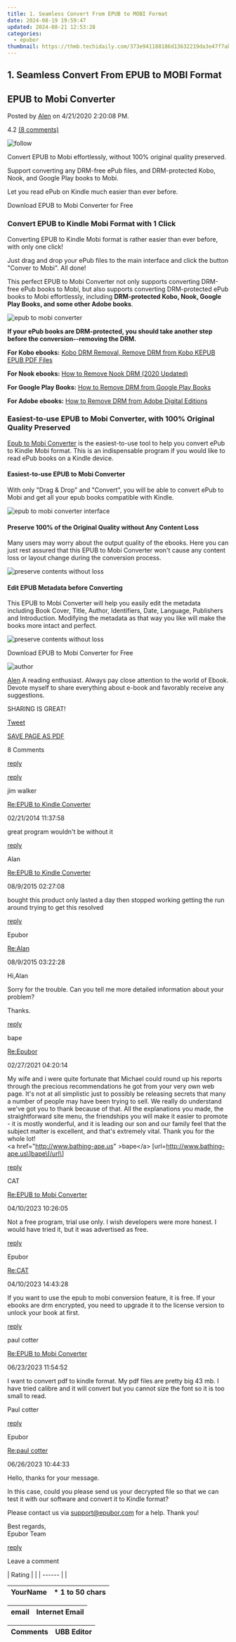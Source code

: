 ```yaml
---
title: 1. Seamless Convert From EPUB to MOBI Format
date: 2024-08-19 19:59:47
updated: 2024-08-21 12:53:28
categories:
  - epubor
thumbnail: https://thmb.techidaily.com/373e941188186d13632219da3e47f7abbbca0219b54bda87cf17f37c772479ac.JPG
---
```


## 1. Seamless Convert From EPUB to MOBI Format

## EPUB to Mobi Converter

Posted by [Alen](https://plus.google.com/u/0/110759717610391780830) on 4/21/2020 2:20:08 PM.

4.2 [(8 comments)](http://www.epubor.com/#comment-area) 



![follow](http://www.epubor.com/images/follow.png)

Convert EPUB to Mobi effortlessly, without 100% original quality preserved.

Support converting any DRM-free ePub files, and DRM-protected Kobo, Nook, and Google Play books to Mobi. 

Let you read ePub on Kindle much easier than ever before.

Download EPUB to Mobi Converter for Free

[](https://tools.techidaily.com/epubor/ultimate/) [](https://tools.techidaily.com/epubor/ultimate/) 

### Convert EPUB to Kindle Mobi Format with 1 Click

Converting EPUB to Kindle Mobi format is rather easier than ever before, with only one click! 

Just drag and drop your ePub files to the main interface and click the button "Conver to Mobi". All done!

This perfect EPUB to Mobi Converter not only supports converting DRM-free ePub books to Mobi, but also supports converting DRM-protected ePub books to Mobi effortlessly, including **DRM-protected Kobo, Nook, Google Play Books, and some other Adobe books**. 

![epub to mobi converter](http://www.epubor.com/images/uppic/epub-to-mobi-converter.png)

**If your ePub books are DRM-protected, you should take another step before the conversion--removing the DRM.**

**For Kobo ebooks:** [Kobo DRM Removal, Remove DRM from Kobo KEPUB EPUB PDF Files](https://tools.techidaily.com/epubor/products/)

**For Nook ebooks:** [How to Remove Nook DRM (2020 Updated)](https://tools.techidaily.com/epubor/products/)

**For Google Play Books:** [How to Remove DRM from Google Play Books](https://tools.techidaily.com/epubor/products/)

**For Adobe ebooks:** [How to Remove DRM from Adobe Digital Editions](https://tools.techidaily.com/epubor/products/)

### Easiest-to-use EPUB to Mobi Converter, with 100% Original Quality Preserved

[Epub to Mobi Converter](https://tools.techidaily.com/epubor/ultimate/) is the easiest-to-use tool to help you convert ePub to Kindle Mobi format. This is an indispensable program if you would like to read ePub books on a Kindle device. 

#### Easiest-to-use EPUB to Mobi Converter

With only "Drag & Drop" and "Convert", you will be able to convert ePub to Mobi and get all your epub books compatible with Kindle. 

![epub to mobi converter interface](http://www.epubor.com/images/uppic/epub-to-mobi-converter-interface.png)

#### Preserve 100% of the Original Quality without Any Content Loss

Many users may worry about the output quality of the ebooks. Here you can just rest assured that this EPUB to Mobi Converter won't cause any content loss or layout change during the conversion process. 

![preserve contents without loss](http://www.epubor.com/images/uppic/no-contents-loss.png)

#### Edit EPUB Metadata before Converting

This EPUB to Mobi Converter will help you easily edit the metadata including Book Cover, Title, Author, Identifiers, Date, Language, Publishers and Introduction. Modifying the metadata as that way you like will make the books more intact and perfect.

![preserve contents without loss](http://www.epubor.com/images/uppic/metadata-edit.png)

Download EPUB to Mobi Converter for Free

[](https://tools.techidaily.com/epubor/ultimate/) [](https://tools.techidaily.com/epubor/ultimate/) 

![author](https://www.epubor.com/images/uppic/Grace.jpg)

[Alen](https://plus.google.com/u/0/110759717610391780830) A reading enthusiast. Always pay close attention to the world of Ebook. Devote myself to share everything about e-book and favorably receive any suggestions.

SHARING IS GREAT!

[Tweet](https://twitter.com/share) 

[SAVE PAGE AS PDF](https://tools.techidaily.com/epubor/products/) 



8 Comments

[reply](https://tools.techidaily.com/epubor/products/) 

[reply](https://tools.techidaily.com/epubor/products/) 

jim walker

[Re:EPUB to Kindle Converter](https://tools.techidaily.com/epubor/products/)

02/21/2014 11:37:58

great program wouldn't be without it

[reply](https://tools.techidaily.com/epubor/products/) 

Alan

[Re:EPUB to Kindle Converter](https://tools.techidaily.com/epubor/products/)

08/9/2015 02:27:08

bought this product only lasted a day then stopped working getting the run around trying to get this resolved

[reply](https://tools.techidaily.com/epubor/products/) 

Epubor

[Re:Alan](https://tools.techidaily.com/epubor/products/)

08/9/2015 03:22:28

Hi,Alan

 Sorry for the trouble. Can you tell me more detailed information about your problem?

 Thanks.

[reply](https://tools.techidaily.com/epubor/products/) 

bape

[Re:Epubor](https://tools.techidaily.com/epubor/products/)

02/27/2021 04:20:14

My wife and i were quite fortunate that Michael could round up his reports through the precious recommendations he got from your very own web page. It's not at all simplistic just to possibly be releasing secrets that many a number of people may have been trying to sell. We really do understand we've got you to thank because of that. All the explanations you made, the straightforward site menu, the friendships you will make it easier to promote - it is mostly wonderful, and it is leading our son and our family feel that the subject matter is excellent, and that's extremely vital. Thank you for the whole lot!  
 &lt;a href="http://www.bathing-ape.us" &gt;bape&lt;/a&gt; \[url=http://www.bathing-ape.us\]bape\[/url\]

[reply](https://tools.techidaily.com/epubor/products/) 

CAT

[Re:EPUB to Mobi Converter](https://tools.techidaily.com/epubor/products/)

04/10/2023 10:26:05

Not a free program, trial use only. I wish developers were more honest. I would have tried it, but it was advertised as free.

[reply](https://tools.techidaily.com/epubor/products/) 

Epubor

[Re:CAT](https://tools.techidaily.com/epubor/products/)

04/10/2023 14:43:28

If you want to use the epub to mobi conversion feature, it is free. If your ebooks are drm encrypted, you need to upgrade it to the license version to unlock your book at first.  

[reply](https://tools.techidaily.com/epubor/products/) 

paul cotter

[Re:EPUB to Mobi Converter](https://tools.techidaily.com/epubor/products/)

06/23/2023 11:54:52

I want to convert pdf to kindle format. My pdf files are pretty big 43 mb. I have tried calibre and it will convert but you cannot size the font so it is too small to read. 

 Paul cotter

[reply](https://tools.techidaily.com/epubor/products/) 

Epubor

[Re:paul cotter](https://tools.techidaily.com/epubor/products/)

06/26/2023 10:44:33

Hello, thanks for your message.

  
 In this case, could you please send us your decrypted file so that we can test it with our software and convert it to Kindle format? 

  
 Please contact us via support@epubor.com for a help. Thank you!

 Best regards,  
 Epubor Team

[reply](https://tools.techidaily.com/epubor/products/) 

Leave a comment

| Rating |  |
| ------ |  |

| YourName | \*  1 to 50 chars |
| -------- | ----------------- |

| email | Internet Email |
| ----- | -------------- |

| Comments | UBB Editor |
| -------- | ---------- |

<ins class="adsbygoogle"
     style="display:block"
     data-ad-format="autorelaxed"
     data-ad-client="ca-pub-7571918770474297"
     data-ad-slot="1223367746"></ins>



<ins class="adsbygoogle"
     style="display:block"
     data-ad-client="ca-pub-7571918770474297"
     data-ad-slot="8358498916"
     data-ad-format="auto"
     data-full-width-responsive="true"></ins>
